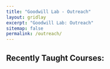 ```yaml
---
title: "Goodwill Lab - Outreach"
layout: gridlay
excerpt: "Goodwill Lab: Outreach"
sitemap: false
permalink: /outreach/
---
```


## Recently Taught Courses: